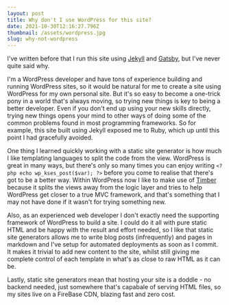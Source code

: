 ```yaml
---
layout: post
title: Why don't I use WordPress for this site?
date: 2021-10-30T12:16:27.796Z
thumbnail: /assets/wordpress.jpg
slug: why-not-wordpress
---
```


I've written before that I run this site using [Jekyll](http://jekyllrb.com) and [Gatsby](https://gatsbyjs.com), but I've never quite said why. 

I'm a WordPress developer and have tons of experience building and running WordPress sites, so it would be natural for me to create a site using WordPress for my own personal site. But it's so easy to become a one-trick pony in a world that's always moving, so trying new things is key to being a better developer. Even if you don't end up using your new skills directly, trying new things opens your mind to other ways of doing some of the common problems found in most programming frameworks. So for example, this site built using Jekyll exposed me to Ruby, which up until this point I had gracefully avoided. 

One thing I learned quickly working with a static site generator is how much I like templating languages to split the code from the view. WordPress is great in many ways, but there's only so many times you can enjoy writing `<?php echo wp_kses_post($var); ?>` before you come to realise that there's got to be a better way. Within WordPress now I like to make use of [Timber](https://github.com/timber/timber) because it splits the views away from the logic layer and tries to help WordPress get closer to a true MVC framework, and that's something that I may not have done if it wasn't for trying something new.

Also, as an experienced web developer I don't exactly need the supporting framework of WordPress to build a site. I could do it all with pure static HTML and be happy with the result and effort needed, so I like that static site generators allows me to write blog posts (infrequently) and pages in markdown and I've setup for automated deployments as soon as I commit. It makes it trivial to add new content to the site, whilst still giving me complete control of each template in what's as close to raw HTML as it can be.

Lastly, static site generators mean that hosting your site is a doddle - no backend needed, just somewhere that's capabale of serving HTML files, so my sites live on a FireBase CDN, blazing fast and zero cost. 